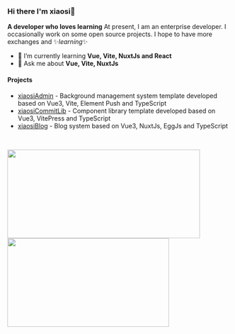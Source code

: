 ### Hi there I'm xiaosi👋

**A developer who loves learning** At present, I am an enterprise developer. I occasionally work on some open source projects. I hope to have more exchanges and ✨_learning_✨ 

- 🚀 I’m currently learning **Vue, Vite, NuxtJs and React**
- 💬 Ask me about **Vue, Vite, NuxtJs**

#### Projects
- [xiaosiAdmin](https://github.com/SuperCuteXiaoSi/xiaosiAdmin) - Background management system template developed based on Vue3, Vite, Element Push and TypeScript
- [xiaosiCommitLib](https://github.com/SuperCuteXiaoSi/xiaosiCommitLib) - Component library template developed based on Vue3, VitePress and TypeScript
- [xiaosiBlog](https://github.com/SuperCuteXiaoSi/xiaosiBlog) - Blog system based on Vue3, NuxtJs, EggJs and TypeScript


<br align="left"/>
<p>
  <img align="left" style="height: 200px; width:435px"  src="https://github-readme-stats.vercel.app/api?username=supercutexiaosi&theme=default&show_icons=true" />

  <img align="left" style="height: 200px; width:365px" src="https://github-readme-stats.vercel.app/api/top-langs/?username=supercutexiaosi&layout=compact" />
</p>
